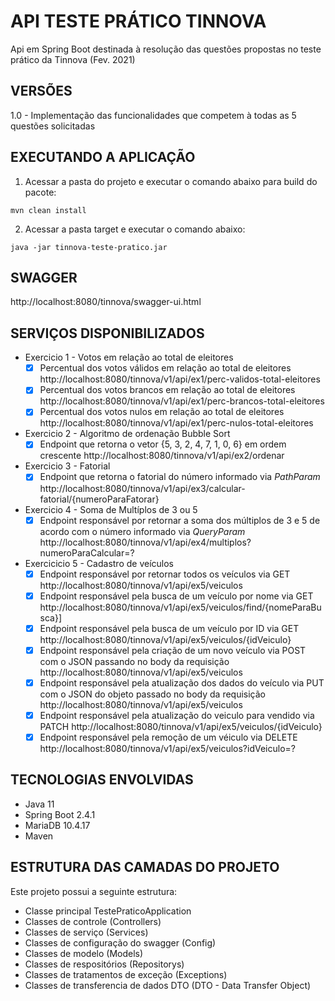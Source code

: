 # API TESTE PRÁTICO TINNOVA #

Api em Spring Boot destinada à resolução das questões propostas no teste prático da Tinnova (Fev. 2021)

## VERSÕES ##
1.0 - Implementação das funcionalidades que competem à todas as 5 questões solicitadas

## EXECUTANDO A APLICAÇÃO ##
1. Acessar a pasta do projeto e executar o comando abaixo para build do pacote:
```
mvn clean install
```

2. Acessar a pasta target e executar o comando abaixo:
```
java -jar tinnova-teste-pratico.jar
```

## SWAGGER ##
http://localhost:8080/tinnova/swagger-ui.html

## SERVIÇOS DISPONIBILIZADOS ##
* Exercicio 1 - Votos em relação ao total de eleitores
	- [x] Percentual dos votos válidos em relação ao total de eleitores http://localhost:8080/tinnova/v1/api/ex1/perc-validos-total-eleitores
	- [x] Percentual dos votos brancos em relação ao total de eleitores http://localhost:8080/tinnova/v1/api/ex1/perc-brancos-total-eleitores
	- [x] Percentual dos votos nulos em relação ao total de eleitores http://localhost:8080/tinnova/v1/api/ex1/perc-nulos-total-eleitores
* Exercicio 2 - Algoritmo de ordenação Bubble Sort
	- [x] Endpoint que retorna o vetor {5, 3, 2, 4, 7, 1, 0, 6} em ordem crescente http://localhost:8080/tinnova/v1/api/ex2/ordenar
* Exercicio 3 - Fatorial
	- [x] Endpoint que retorna o fatorial do número informado via *PathParam* http://localhost:8080/tinnova/v1/api/ex3/calcular-fatorial/{numeroParaFatorar}
* Exercicio 4 - Soma de Multíplos de 3 ou 5
	- [x] Endpoint responsável por retornar a soma dos múltiplos de 3 e 5 de acordo com o número informado via *QueryParam* http://localhost:8080/tinnova/v1/api/ex4/multiplos?numeroParaCalcular=?
* Exercicicio 5 - Cadastro de veículos
	- [x] Endpoint responsável por retornar todos os veículos via GET http://localhost:8080/tinnova/v1/api/ex5/veiculos
	- [x] Endpoint responsável pela busca de um veículo por nome via GET http://localhost:8080/tinnova/v1/api/ex5/veiculos/find/{nomeParaBusca}]
	- [x] Endpoint responsável pela busca de um veículo por ID via GET http://localhost:8080/tinnova/v1/api/ex5/veiculos/{idVeiculo}
	- [x] Endpoint responsável pela criação de um novo veículo via POST com o JSON passando no body da requisição http://localhost:8080/tinnova/v1/api/ex5/veiculos
	- [x] Endpoint responsável pela atualização dos dados do veículo via PUT com o JSON do objeto passado no body da requisição http://localhost:8080/tinnova/v1/api/ex5/veiculos
	- [x] Endpoint responsável pela atualização do veiculo para vendido via PATCH http://localhost:8080/tinnova/v1/api/ex5/veiculos/{idVeiculo}
	- [x] Endpoint responsável pela remoção de um véiculo via DELETE http://localhost:8080/tinnova/v1/api/ex5/veiculos?idVeiculo=?

## TECNOLOGIAS ENVOLVIDAS ##
* Java 11
* Spring Boot 2.4.1
* MariaDB 10.4.17
* Maven

## ESTRUTURA DAS CAMADAS DO PROJETO ##
Este projeto possui a seguinte estrutura:

* Classe principal TestePraticoApplication
* Classes de controle (Controllers)
* Classes de serviço (Services)
* Classes de configuração do swagger (Config)
* Classes de modelo (Models)
* Classes de respositórios (Repositorys)
* Classes de tratamentos de exceção (Exceptions)
* Classes de transferencia de dados DTO (DTO - Data Transfer Object)